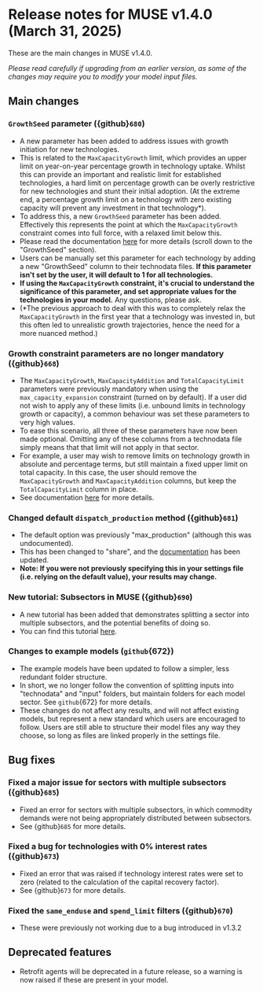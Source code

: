 # Release notes for MUSE v1.4.0 (March 31, 2025)

These are the main changes in MUSE v1.4.0.

_Please read carefully if upgrading from an earlier version, as some of the changes may require you to modify your model input files._

## Main changes

### `GrowthSeed` parameter ({github}`680`)

- A new parameter has been added to address issues with growth initiation for new technologies.
- This is related to the `MaxCapacityGrowth` limit, which provides an upper limit on year-on-year percentage growth in technology uptake. Whilst this can provide an important and realistic limit for established technologies, a hard limit on percentage growth can be overly restrictive for new technologies and stunt their initial adoption. (At the extreme end, a percentage growth limit on a technology with zero existing capacity will prevent any investment in that technology*).
- To address this, a new `GrowthSeed` parameter has been added. Effectively this represents the point at which the `MaxCapacityGrowth` constraint comes into full force, with a relaxed limit below this.
- Please read the documentation [here](https://muse-os.readthedocs.io/en/latest/inputs/technodata.html) for more details (scroll down to the "GrowthSeed" section).
- Users can be manually set this parameter for each technology by adding a new "GrowthSeed" column to their technodata files. __If this parameter isn't set by the user, it will default to 1 for all technologies.__
- __If using the `MaxCapacityGrowth` constraint, it's crucial to understand the significance of this parameter, and set appropriate values for the technologies in your model.__ Any questions, please ask.
- (*The previous approach to deal with this was to completely relax the `MaxCapacityGrowth` in the first year that a technology was invested in, but this often led to unrealistic growth trajectories, hence the need for a more nuanced method.)

### Growth constraint parameters are no longer mandatory ({github}`668`)

- The `MaxCapacityGrowth`, `MaxCapacityAddition` and `TotalCapacityLimit` parameters were previously mandatory when using the `max_capacity_expansion` constraint (turned on by default). If a user did not wish to apply any of these limits (i.e. unbound limits in technology growth or capacity), a common behaviour was set these parameters to very high values.
- To ease this scenario, all three of these parameters have now been made optional. Omitting any of these columns from a technodata file simply means that that limit will not apply in that sector.
- For example, a user may wish to remove limits on technology growth in absolute and percentage terms, but still maintain a fixed upper limit on total capacity. In this case, the user should remove the `MaxCapacityGrowth` and `MaxCapacityAddition` columns, but keep the `TotalCapacityLimit` column in place.
- See documentation [here](https://muse-os.readthedocs.io/en/latest/inputs/technodata.html) for more details.

### Changed default `dispatch_production` method ({github}`681`)

- The default option was previously "max_production" (although this was undocumented).
- This has been changed to "share", and the [documentation](https://muse-os.readthedocs.io/en/latest/inputs/toml.html#standard-sectors) has been updated.
- __Note: If you were not previously specifying this in your settings file (i.e. relying on the default value), your results may change.__

### New tutorial: Subsectors in MUSE ({github}`690`)

- A new tutorial has been added that demonstrates splitting a sector into multiple subsectors, and the potential benefits of doing so.
- You can find this tutorial [here](https://muse-os.readthedocs.io/en/latest/user-guide/subsectors.html).

### Changes to example models (`github`{672})

- The example models have been updated to follow a simpler, less redundant folder structure.
- In short, we no longer follow the convention of splitting inputs into "technodata" and "input" folders, but maintain folders for each model sector. See `github`{672} for more details.
- These changes do not affect any results, and will not affect existing models, but represent a new standard which users are encouraged to follow. Users are still able to structure their model files any way they choose, so long as files are linked properly in the settings file.

## Bug fixes

### Fixed a major issue for sectors with multiple subsectors ({github}`685`)

- Fixed an error for sectors with multiple subsectors, in which commodity demands were not being appropriately distributed between subsectors.
- See {github}`685` for more details.

### Fixed a bug for technologies with 0% interest rates ({github}`673`)

- Fixed an error that was raised if technology interest rates were set to zero (related to the calculation of the capital recovery factor).
- See {github}`673` for more details.

### Fixed the `same_enduse` and `spend_limit` filters ({github}`670`)

- These were previously not working due to a bug introduced in v1.3.2

## Deprecated features

- Retrofit agents will be deprecated in a future release, so a warning is now raised if these are present in your model.
